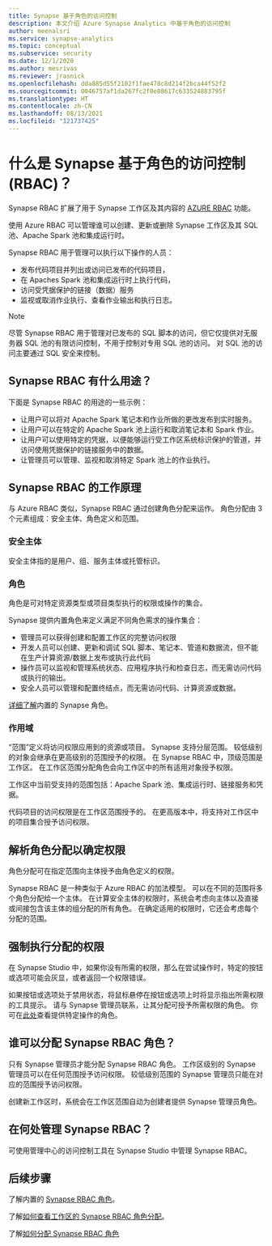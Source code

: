 ```yaml
---
title: Synapse 基于角色的访问控制
description: 本文介绍 Azure Synapse Analytics 中基于角色的访问控制
author: meenalsri
ms.service: synapse-analytics
ms.topic: conceptual
ms.subservice: security
ms.date: 12/1/2020
ms.author: mesrivas
ms.reviewer: jrasnick
ms.openlocfilehash: dda885d55f2102f1fae478c8d214f2bca44f52f2
ms.sourcegitcommit: 0046757af1da267fc2f0e88617c633524883795f
ms.translationtype: HT
ms.contentlocale: zh-CN
ms.lasthandoff: 08/13/2021
ms.locfileid: "121737425"
---
```

# <a name="what-is-synapse-role-based-access-control-rbac"></a>什么是 Synapse 基于角色的访问控制 (RBAC)？

Synapse RBAC 扩展了用于 Synapse 工作区及其内容的 [AZURE RBAC](../../role-based-access-control/overview.md) 功能。 

使用 Azure RBAC 可以管理谁可以创建、更新或删除 Synapse 工作区及其 SQL 池、Apache Spark 池和集成运行时。

Synapse RBAC 用于管理可以执行以下操作的人员：
- 发布代码项目并列出或访问已发布的代码项目， 
- 在 Apaches Spark 池和集成运行时上执行代码，
- 访问受凭据保护的链接（数据）服务 
- 监视或取消作业执行、查看作业输出和执行日志。  

>[!Note]
>尽管 Synapse RBAC 用于管理对已发布的 SQL 脚本的访问，但它仅提供对无服务器 SQL 池的有限访问控制，不用于控制对专用 SQL 池的访问。  对 SQL 池的访问主要通过 SQL 安全来控制。

## <a name="what-can-i-do-with-synapse-rbac"></a>Synapse RBAC 有什么用途？

下面是 Synapse RBAC 的用途的一些示例：
  - 让用户可以将对 Apache Spark 笔记本和作业所做的更改发布到实时服务。
  - 让用户可以在特定的 Apache Spark 池上运行和取消笔记本和 Spark 作业。
  - 让用户可以使用特定的凭据，以便能够运行受工作区系统标识保护的管道，并访问使用凭据保护的链接服务中的数据。 
  - 让管理员可以管理、监视和取消特定 Spark 池上的作业执行。    

## <a name="how-synapse-rbac-works"></a>Synapse RBAC 的工作原理
与 Azure RBAC 类似，Synapse RBAC 通过创建角色分配来运作。 角色分配由 3 个元素组成：安全主体、角色定义和范围。  

### <a name="security-principals"></a>安全主体

安全主体指的是用户、组、服务主体或托管标识。

### <a name="roles"></a>角色
 
角色是可对特定资源类型或项目类型执行的权限或操作的集合。

Synapse 提供内置角色来定义满足不同角色需求的操作集合：
- 管理员可以获得创建和配置工作区的完整访问权限 
- 开发人员可以创建、更新和调试 SQL 脚本、笔记本、管道和数据流，但不能在生产计算资源/数据上发布或执行此代码
- 操作员可以监视和管理系统状态、应用程序执行和检查日志，而无需访问代码或执行的输出。
- 安全人员可以管理和配置终结点，而无需访问代码、计算资源或数据。

[详细了解](./synapse-workspace-synapse-rbac-roles.md)内置的 Synapse 角色。 

### <a name="scopes"></a>作用域

“范围”定义将访问权限应用到的资源或项目。  Synapse 支持分层范围。  较低级别的对象会继承在更高级别的范围授予的权限。  在 Synapse RBAC 中，顶级范围是工作区。  在工作区范围分配角色会向工作区中的所有适用对象授予权限。  

工作区中当前受支持的范围包括：Apache Spark 池、集成运行时、链接服务和凭据。 

代码项目的访问权限是在工作区范围授予的。  在更高版本中，将支持对工作区中的项目集合授予访问权限。

## <a name="resolving-role-assignments-to-determine-permissions"></a>解析角色分配以确定权限

角色分配可在指定范围向主体授予由角色定义的权限。

Synapse RBAC 是一种类似于 Azure RBAC 的加法模型。 可以在不同的范围将多个角色分配给一个主体。 在计算安全主体的权限时，系统会考虑向主体以及直接或间接包含该主体的组分配的所有角色。  在确定适用的权限时，它还会考虑每个分配的范围。  

## <a name="enforcing-assigned-permissions"></a>强制执行分配的权限

在 Synapse Studio 中，如果你没有所需的权限，那么在尝试操作时，特定的按钮或选项可能会灰显，或者返回一个权限错误。 

如果按钮或选项处于禁用状态，将鼠标悬停在按钮或选项上时将显示指出所需权限的工具提示。  请与 Synapse 管理员联系，让其分配可授予所需权限的角色。 你可在[此处](./synapse-workspace-synapse-rbac-roles.md)查看提供特定操作的角色。

## <a name="who-can-assign-synapse-rbac-roles"></a>谁可以分配 Synapse RBAC 角色？

只有 Synapse 管理员才能分配 Synapse RBAC 角色。  工作区级别的 Synapse 管理员可以在任何范围授予访问权限。  较低级别范围的 Synapse 管理员只能在对应的范围授予访问权限。 

创建新工作区时，系统会在工作区范围自动为创建者提供 Synapse 管理员角色。   

## <a name="where-do-i-manage-synapse-rbac"></a>在何处管理 Synapse RBAC？

可使用管理中心的访问控制工具在 Synapse Studio 中管理 Synapse RBAC。 

## <a name="next-steps"></a>后续步骤

了解内置的 [Synapse RBAC 角色](./synapse-workspace-synapse-rbac-roles.md)。

了解[如何查看工作区的 Synapse RBAC 角色分配](./how-to-review-synapse-rbac-role-assignments.md)。

了解[如何分配 Synapse RBAC 角色](./how-to-manage-synapse-rbac-role-assignments.md)
